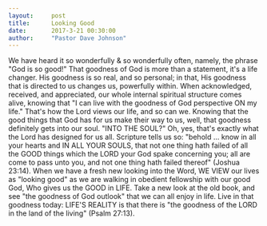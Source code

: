 ```yaml
---
layout:     post
title:      Looking Good
date:       2017-3-21 00:30:00
author:     "Pastor Dave Johnson"
---
```


We have heard it so wonderfully & so wonderfully often, namely, the phrase "God is so good!"  That goodness of God is more than a statement, it's a life changer.  His goodness is so real, and so personal; in that, His goodness that is directed to us changes us, powerfully within.  When acknowledged, received, and appreciated, our whole internal spiritual structure comes alive, knowing that "I can live with the goodness of God perspective ON my life."  That's how the Lord views our life, and so can we.  Knowing that the good things that God has for us make their way to us, well, that goodness definitely gets into our soul.  "INTO THE SOUL?"  Oh, yes, that's exactly what the Lord has designed for us all.  Scripture tells us so: "behold ... know in all your hearts and IN ALL YOUR SOULS, that not one thing hath failed of all the GOOD things which the LORD your God spake concerning you; all are come to pass unto you, and not one thing hath failed thereof" (Joshua 23:14).  When we have a fresh new looking into the Word, WE VIEW our lives as "looking good" as we are walking in obedient fellowship with our good God, Who gives us the GOOD in LIFE. Take a new look at the old book, and see "the goodness of God outlook" that we can all enjoy in life.  Live in that goodness today:  LIFE'S REALITY is that there is "the goodness of the LORD in the land of the living" (Psalm 27:13).
